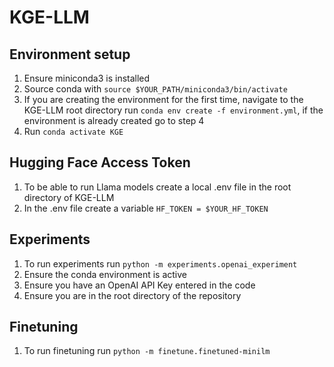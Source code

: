 # KGE-LLM

## Environment setup
1. Ensure miniconda3 is installed
2. Source conda with ```source $YOUR_PATH/miniconda3/bin/activate```
3. If you are creating the environment for the first time, navigate to the KGE-LLM root directory run ```conda env create -f environment.yml```, if the environment is already created go to step 4
4. Run ```conda activate KGE```

## Hugging Face Access Token
1. To be able to run Llama models create a local .env file in the root directory of KGE-LLM
2. In the .env file create a variable ```HF_TOKEN = $YOUR_HF_TOKEN```

## Experiments
1. To run experiments run ```python -m experiments.openai_experiment```
2. Ensure the conda environment is active
3. Ensure you have an OpenAI API Key entered in the code
4. Ensure you are in the root directory of the repository

## Finetuning
1. To run finetuning run ```python -m finetune.finetuned-minilm```
